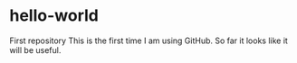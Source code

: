 # hello-world
First repository
This is the first time I am using GitHub. So far it looks like it will be useful.
